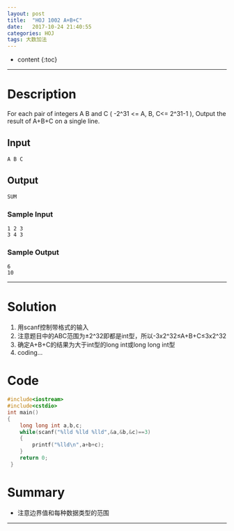 ```yaml
---
layout: post
title:  "HOJ 1002 A+B+C"
date:   2017-10-24 21:40:55
categories: HOJ
tags: 大数加法
---
```


* content
{:toc}

---

# Description

 For each pair of integers A B and C ( -2^31 <= A, B, C<= 2^31-1 ), Output the result of A+B+C on a single line.
## Input
`A B C`

## Output
`SUM` 

### Sample Input
    1 2 3
    3 4 3

### Sample Output    
    6
    10

---
# Solution

 1. 用scanf控制带格式的输入
 2. 注意题目中的ABC范围为±2^32即都是int型，所以-3x2^32≤A+B+C≤3x2^32
 3. 确定A+B+C的结果为大于int型的long int或long long int型
 4. coding...

# Code 

``` C
#include<iostream>
#include<cstdio>
int main()
{
    long long int a,b,c;
    while(scanf("%lld %lld %lld",&a,&b,&c)==3)
    {
        printf("%lld\n",a+b+c);
    }
    return 0;
 } 

```

# Summary

 - 注意边界值和每种数据类型的范围
 
---
